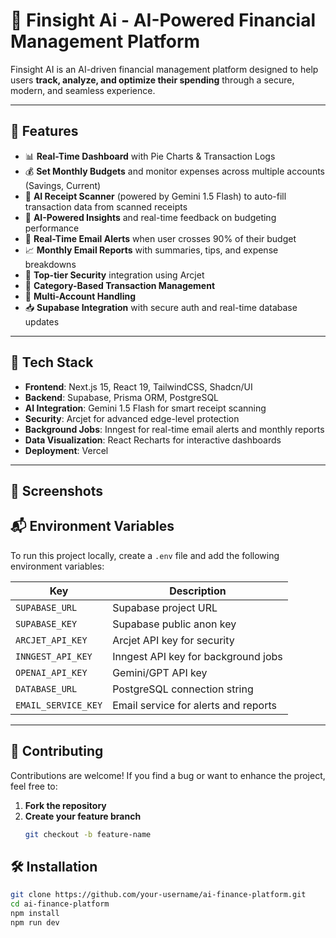 # 💸 Finsight Ai - AI-Powered Financial Management Platform

Finsight AI is an AI-driven financial management platform designed to help users **track, analyze, and optimize their spending** through a secure, modern, and seamless experience.

---

## 🚀 Features

- 📊 **Real-Time Dashboard** with Pie Charts & Transaction Logs
- 💰 **Set Monthly Budgets** and monitor expenses across multiple accounts (Savings, Current)
- 🧾 **AI Receipt Scanner** (powered by Gemini 1.5 Flash) to auto-fill transaction data from scanned receipts
- 🧠 **AI-Powered Insights** and real-time feedback on budgeting performance
- 📧 **Real-Time Email Alerts** when user crosses 90% of their budget
- 📈 **Monthly Email Reports** with summaries, tips, and expense breakdowns
- 🔐 **Top-tier Security** integration using Arcjet
- 🧩 **Category-Based Transaction Management**
- 👥 **Multi-Account Handling**
- 📥 **Supabase Integration** with secure auth and real-time database updates

---

## 🧠 Tech Stack

- **Frontend**: Next.js 15, React 19, TailwindCSS, Shadcn/UI
- **Backend**: Supabase, Prisma ORM, PostgreSQL
- **AI Integration**: Gemini 1.5 Flash for smart receipt scanning
- **Security**: Arcjet for advanced edge-level protection
- **Background Jobs**: Inngest for real-time email alerts and monthly reports
- **Data Visualization**: React Recharts for interactive dashboards
- **Deployment**: Vercel

---

## 📸 Screenshots

> 



## 📬 Environment Variables

To run this project locally, create a `.env` file and add the following environment variables:

| Key                | Description                               |
|--------------------|-------------------------------------------|
| `SUPABASE_URL`     | Supabase project URL                      |
| `SUPABASE_KEY`     | Supabase public anon key                  |
| `ARCJET_API_KEY`   | Arcjet API key for security               |
| `INNGEST_API_KEY`  | Inngest API key for background jobs       |
| `OPENAI_API_KEY`   | Gemini/GPT API key                        |
| `DATABASE_URL`     | PostgreSQL connection string              |
| `EMAIL_SERVICE_KEY`| Email service for alerts and reports      |

---

## 🤝 Contributing

Contributions are welcome! If you find a bug or want to enhance the project, feel free to:

1. **Fork the repository**
2. **Create your feature branch**
   ```bash
   git checkout -b feature-name


## 🛠️ Installation

```bash
git clone https://github.com/your-username/ai-finance-platform.git
cd ai-finance-platform
npm install
npm run dev

